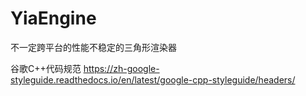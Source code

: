 # YiaEngine
不一定跨平台的性能不稳定的三角形渲染器


谷歌C++代码规范
https://zh-google-styleguide.readthedocs.io/en/latest/google-cpp-styleguide/headers/